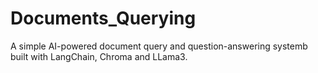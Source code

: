 # Documents_Querying

A simple AI-powered document query and question-answering systemb built with LangChain, Chroma and LLama3.
